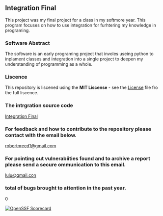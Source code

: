 
## Integration Final

This project was my final project for a class in my softmore year. This program focuses on how to use integration for furhtering my knowledge in programing. 

### Software Abstract

The software is an early programing project that involes useing python to inplament classes and integration into a single project to deepen my understanding of programming as a whole. 

### Liscence
This repository is liscened using the **MIT Liscense** - see the [License](License) file fro the full liscence.

### The intrgration source code
[Integration Final](main.py)

### For feedback and how to contribute to the repository please contact with the email below. 
robertnreed1@gmail.com

### For pointing out vulnerabiities found and to archive a report please send a secure ommunication to this email. 
lulu@gmail.con

### total of bugs brought to attention in the past year.
0

[![OpenSSF Scorecard](htt‌ps://api.securityscorecards.dev/projects/github.com/RobertReed1412/IntegrationFinal/badge)](htt‌ps://securityscorecards.dev/viewer/?uri=github.com/RobertReed1412/IntegrationFinal)


